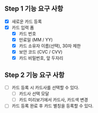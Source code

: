## Step 1 기능 요구 사항

- [x] 새로운 카드 등록
- [x] 카드 입력 폼
  - [x] 카드 번호
  - [x] 만료일 (MM / YY)
  - [x] 카드 소유자 이름(선택), 30자 제한
  - [x] 보안 코드 (CVC / CVV)
  - [x] 카드 비밀번호, 앞 두자리

## Step 2 기능 요구 사항

- [ ] 카드 등록 시 카드사를 선택할 수 있다.
  - [ ] 카드사 선택 모달
  - [ ] 카드 미리보기에서 카드사, 카드색 변경
- [ ] 카드 등록 완료 후 카드 별칭을 등록할 수 있다.
